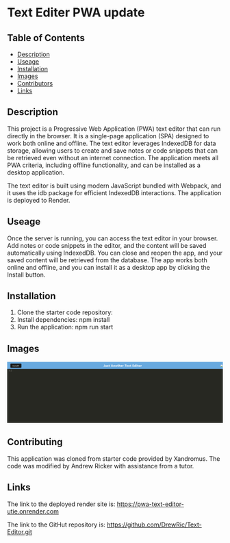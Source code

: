 # Text Editer PWA update

## Table of Contents

- [Description](#description)
- [Useage](#useage)
- [Installation](#installation)
- [Images](#images)
- [Contributors](#contributors)
- [Links](#links)

## Description

This project is a Progressive Web Application (PWA) text editor that can run directly in the browser. It is a single-page application (SPA) designed to work both online and offline. The text editor leverages IndexedDB for data storage, allowing users to create and save notes or code snippets that can be retrieved even without an internet connection. The application meets all PWA criteria, including offline functionality, and can be installed as a desktop application.

The text editor is built using modern JavaScript bundled with Webpack, and it uses the idb package for efficient IndexedDB interactions. The application is deployed to Render.

## Useage

Once the server is running, you can access the text editor in your browser. Add notes or code snippets in the editor, and the content will be saved automatically using IndexedDB. You can close and reopen the app, and your saved content will be retrieved from the database. The app works both online and offline, and you can install it as a desktop app by clicking the Install button.

## Installation

1. Clone the starter code repository:
2. Install dependencies:
    npm install
3. Run the application:
    npm run start

## Images

![alt text](<Module 19 screen.PNG>)

## Contributing

This application was cloned from starter code provided by Xandromus. The code was modified by Andrew Ricker with assistance from a tutor. 

## Links

The link to the deployed render site is:
https://pwa-text-editor-utie.onrender.com

The link to the GitHut repository is:
https://github.com/DrewRic/Text-Editor.git
